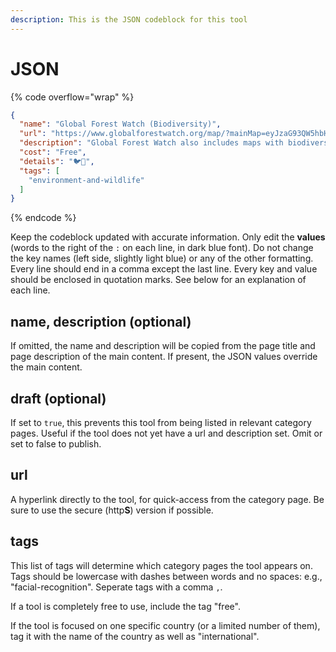 ```yaml
---
description: This is the JSON codeblock for this tool
---
```


# JSON

{% code overflow="wrap" %}
```json
{
  "name": "Global Forest Watch (Biodiversity)",
  "url": "https://www.globalforestwatch.org/map/?mainMap=eyJzaG93QW5hbHlzaXMiOnRydWV9\\&map=eyJjZW50ZXIiOnsibGF0IjoyMy4xNDQxMDM3NTUzMzc0MSwibG5nIjozNC4yOTg0NTEzNDg5NDIyNX0sInpvb20iOjIuNjkzMjM4NzU2MTQwNDI5NCwiZGF0YXNldHMiOlt7ImRhdGFzZXQiOiJlbmRlbWljLWJpcmQtYXJlYXMiLCJvcGFjaXR5IjoxLCJ2aXNpYmlsaXR5Ijp0cnVlLCJsYXllcnMiOlsiYmlyZGxpZmUtZW5kZW1pYy1iaXJkLWFyZWFzLTIwMTQiXSwiaXNvIjoiIn0seyJkYXRhc2V0IjoidGlnZXItY29uc2VydmF0aW9uLWxhbmRzY2FwZXMiLCJvcGFjaXR5IjoxLCJ2aXNpYmlsaXR5Ijp0cnVlLCJsYXllcnMiOlsidGlnZXItY29uc2VydmF0aW9uLWxhbmRzY2FwZXMiXSwiaXNvIjoiIn1dfQ%3D%3D\\&mapMenu=eyJtZW51U2VjdGlvbiI6ImRhdGFzZXRzIiwiZGF0YXNldENhdGVnb3J5IjoiYmlvZGl2ZXJzaXR5In0%3D\\&mapPrompts=eyJvcGVuIjp0cnVlLCJzdGVwc0tleSI6InN1YnNjcmliZVRvQXJlYSIsInN0ZXBzSW5kZXgiOjAsImZvcmNlIjp0cnVlfQ%3D%3D",
  "description": "Global Forest Watch also includes maps with biodiversity hotspots, including birds and tigers",
  "cost": "Free",
  "details": "🐦🐯",
  "tags": [
    "environment-and-wildlife"
  ]
}
```
{% endcode %}

Keep the codeblock updated with accurate information. Only edit the **values** (words to the right of the `:` on each line, in dark blue font). Do not change the key names (left side, slightly light blue) or any of the other formatting. Every line should end in a comma except the last line. Every key and value should be enclosed in quotation marks. See below for an explanation of each line.&#x20;

## name, description (optional)

If omitted, the name and description will be copied from the page title and page description of the main content. If present, the JSON values override the main content.

## draft (optional)

If set to `true`, this prevents this tool from being listed in relevant category pages. Useful if the tool does not yet have a url and description set. Omit or set to false to publish.

## url

A hyperlink directly to the tool, for quick-access from the category page. Be sure to use the secure (http**S**) version if possible.

## tags

This list of tags will determine which category pages the tool appears on. Tags should be lowercase with dashes between words and no spaces: e.g., "facial-recognition". Seperate tags with a comma `,`.

If a tool is completely free to use, include the tag "free".

If the tool is focused on one specific country (or a limited number of them), tag it with the name of the country as well as "international".

